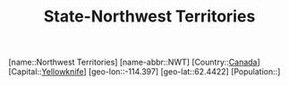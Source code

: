 ﻿---
title: "State-Northwest Territories"
location: [62.4422,-114.397]
type: State
tags:
- geo/State


SpocWebEntityId: 36013
isDeleted: false
confidential: public

---
[name::Northwest Territories]
[name-abbr::NWT]
[Country::[Canada](North-America/Canada.md)]
[Capital::[Yellowknife](North-America/Canada/Yellowknife.md)]
[geo-lon::-114.397]
[geo-lat::62.4422]
[Population::]


